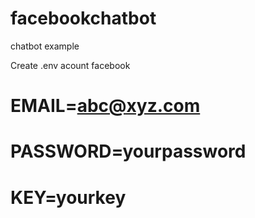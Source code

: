 # facebookchatbot
chatbot example

Create .env
acount facebook
# EMAIL=abc@xyz.com
# PASSWORD=yourpassword
# KEY=yourkey
